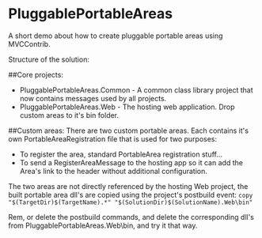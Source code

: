 PluggablePortableAreas
======================

A short demo about how to create pluggable portable areas using MVCContrib.


Structure of the solution:

##Core projects:

 * PluggablePortableAreas.Common - A common class library project that now contains messages used by all projects.
 * PluggablePortableAreas.Web - The hosting web application. Drop custom areas to it's bin folder.

##Custom areas:
 There are two custom portable areas. Each contains it's own PortableAreaRegistration file that is used for two purposes: 
 * To register the area, standard PortableArea registration stuff...
 * To send a RegisterAreaMessage to the hosting app so it can add the Area's link to the header without additional configuration.


The two areas are not directly referenced by the hosting Web project, the built portable area dll's are copied using the project's postbuild event:
 `copy "$(TargetDir)$(TargetName).*" "$(SolutionDir)$(SolutionName).Web\bin"`

Rem, or delete the postbuild commands, and delete the corresponding dll's from PluggablePortableAreas.Web\bin, and try it that way.